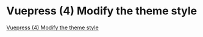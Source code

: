 # Vuepress (4) Modify the theme style
[Vuepress (4) Modify the theme style](https://aiwithcloud.com/2022/09/16/vuepress_4_modify_the_theme_style/)